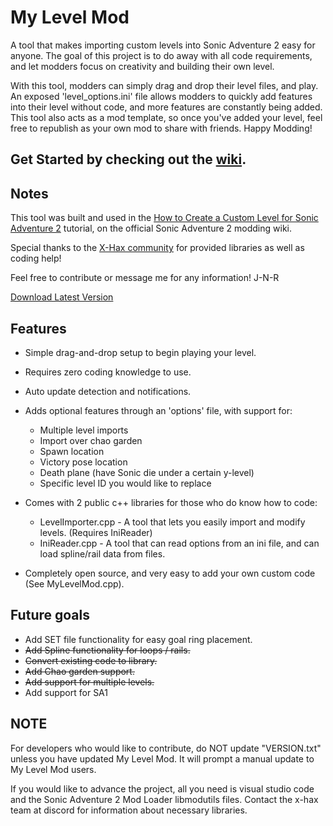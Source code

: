 # My Level Mod
A tool that makes importing custom levels into Sonic Adventure 2 easy for anyone. The goal
of this project is to do away with all code requirements, and let modders focus on creativity
and building their own level.

With this tool, modders can simply drag and drop their level files, and play. An exposed
'level_options.ini' file allows modders to quickly add features into their level without
code, and more features are constantly being added. This tool also acts as a mod template,
so once you've added your level, feel free to republish as your own mod to share with friends.
Happy Modding!

## Get Started by checking out the [wiki](https://github.com/J-N-R/My-Level-Mod/wiki).

## Notes
This tool was built and used in the [How to Create a Custom Level for Sonic Adventure 2](https://github.com/X-Hax/SA2BModdingGuide/wiki/Basic-Level-Modding) tutorial, on the official Sonic Adventure 2 modding wiki.

Special thanks to the [X-Hax community](https://github.com/X-Hax/) for provided libraries as well as coding help!

Feel free to contribute or message me for any information! J-N-R

[Download Latest Version](https://github.com/J-N-R/My-Level-Mod/releases)

## Features
* Simple drag-and-drop setup to begin playing your level.
* Requires zero coding knowledge to use.
* Auto update detection and notifications.
* Adds optional features through an 'options' file, with support for:
   * Multiple level imports
   * Import over chao garden
   * Spawn location
   * Victory pose location
   * Death plane (have Sonic die under a certain y-level)
   * Specific level ID you would like to replace
   
* Comes with 2 public c++ libraries for those who do know how to code:
   * LevelImporter.cpp - A tool that lets you easily import and modify levels. (Requires IniReader)
   * IniReader.cpp - A tool that can read options from an ini file, and can load spline/rail data from files.
   
* Completely open source, and very easy to add your own custom code (See MyLevelMod.cpp).
   
## Future goals
- Add SET file functionality for easy goal ring placement.
- ~~Add Spline functionality for loops / rails.~~
- ~~Convert existing code to library.~~
- ~~Add Chao garden support.~~
- ~~Add support for multiple levels.~~
- Add support for SA1

## NOTE
For developers who would like to contribute, do NOT update "VERSION.txt" unless you have updated My Level Mod. It will prompt a manual update to My Level Mod users.

If you would like to advance the project, all you need is visual studio code and the Sonic Adventure 2 Mod Loader libmodutils files. Contact the x-hax team at discord for information about necessary libraries.
